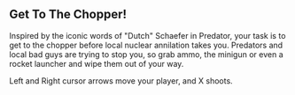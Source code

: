 Get To The Chopper!
-------------------

Inspired by the iconic words of "Dutch" Schaefer in Predator, your task is to get to the chopper before local nuclear annilation takes you. Predators and local bad guys are trying to stop you, so grab ammo, the minigun or even a rocket launcher and wipe them out of your way.

Left and Right cursor arrows move your player, and X shoots.

